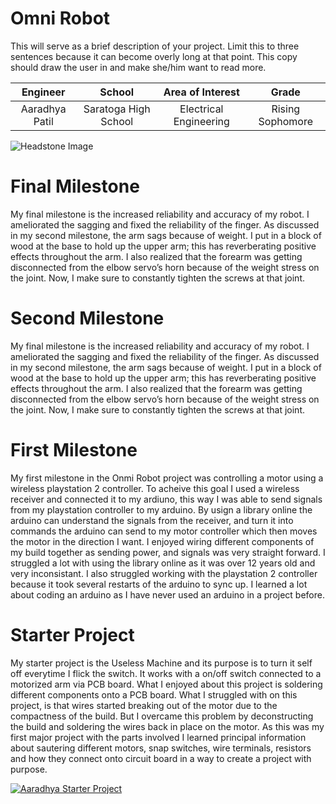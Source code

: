 ﻿# Omni Robot
This will serve as a brief description of your project. Limit this to three sentences because it can become overly long at that point. This copy should draw the user in and make she/him want to read more.

| **Engineer** | School | **Area of Interest** | Grade |
|:--:|:--:|:--:|:--:|
| Aaradhya Patil | Saratoga High School  | Electrical Engineering | Rising Sophomore 

![Headstone Image](https://bluestampengineering.com/wp-content/uploads/2016/05/improve.jpg)
  
# Final Milestone
My final milestone is the increased reliability and accuracy of my robot. I ameliorated the sagging and fixed the reliability of the finger. As discussed in my second milestone, the arm sags because of weight. I put in a block of wood at the base to hold up the upper arm; this has reverberating positive effects throughout the arm. I also realized that the forearm was getting disconnected from the elbow servo’s horn because of the weight stress on the joint. Now, I make sure to constantly tighten the screws at that joint. 



# Second Milestone
My final milestone is the increased reliability and accuracy of my robot. I ameliorated the sagging and fixed the reliability of the finger. As discussed in my second milestone, the arm sags because of weight. I put in a block of wood at the base to hold up the upper arm; this has reverberating positive effects throughout the arm. I also realized that the forearm was getting disconnected from the elbow servo’s horn because of the weight stress on the joint. Now, I make sure to constantly tighten the screws at that joint.



# First Milestone

My first milestone in the Onmi Robot project was controlling a motor using a wireless playstation 2 controller. To acheive this goal I used a wireless receiver and connected it to my ardiuno, this way I was able to send signals from my playstation controller to my arduino. By usign a library online the arduino can understand the signals from the receiver, and turn it into commands the arduino can send to my motor controller which then moves the motor in the direction I want. I enjoyed wiring different components of my build together as sending power, and signals was very straight forward. I struggled a lot with using the library online as it was over 12 years old and very inconsistant. I also struggled working with the playstation 2 controller because it took several restarts of the arduino to sync up. I learned a lot about coding an arduino as I have never used an arduino in a project before.



# Starter Project
My starter project is the Useless Machine and its purpose is to turn it self off everytime I flick the switch. It works with a on/off switch connected to a motorized arm via PCB board. What I enjoyed about this project is soldering different components onto a PCB board. What I struggled with on this project, is that wires started breaking out of the motor due to the compactness of the build. But I overcame this problem by deconstructing the build and soldering the wires back in place on the motor. As this was my first major project with the parts involved I learned principal information about sautering different motors, snap switches, wire terminals, resistors and how they connect onto circuit board in a way to create a project with purpose.
 
 [![Aaradhya Starter Project](https://res.cloudinary.com/dcmaxyfom/image/upload/v1657729233/blue_s1n9xl.png)](https://www.youtube.com/watch?v=qFpPFgG7eOc)
 

